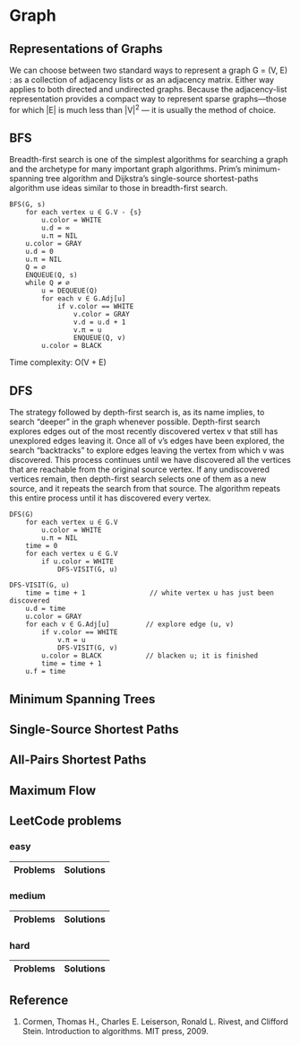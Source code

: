 # Graph

## Representations of Graphs

We can choose between two standard ways to represent a graph G = (V, E) : as a collection of 
adjacency lists or as an adjacency matrix. Either way applies to both directed and undirected 
graphs. Because the adjacency-list representation provides a compact way to 
represent sparse graphs—those for which |E| is much less than |V|<sup>2</sup> — it is usually 
the method of choice. 

## BFS

Breadth-first search is one of the simplest algorithms for searching a graph and the archetype 
for many important graph algorithms. Prim’s minimum-spanning tree algorithm and Dijkstra’s 
single-source shortest-paths algorithm use ideas similar to those in breadth-first search.


```
BFS(G, s)
    for each vertex u ∈ G.V - {s}
        u.color = WHITE
        u.d = ∞
        u.π = NIL
    u.color = GRAY
    u.d = 0
    u.π = NIL
    Q = ∅
    ENQUEUE(Q, s)
    while Q ≠ ∅
        u = DEQUEUE(Q)
        for each v ∈ G.Adj[u]
            if v.color == WHITE
                v.color = GRAY
                v.d = u.d + 1
                v.π = u
                ENQUEUE(Q, v)
        u.color = BLACK
```

Time complexity: O(V + E)

## DFS
 
The strategy followed by depth-first search is, as its name implies, to search
“deeper” in the graph whenever possible. Depth-first search explores edges out
of the most recently discovered vertex v that still has unexplored edges leaving it.
Once all of v’s edges have been explored, the search “backtracks” to explore edges
leaving the vertex from which v was discovered. This process continues until we
have discovered all the vertices that are reachable from the original source vertex.
If any undiscovered vertices remain, then depth-first search selects one of them as
a new source, and it repeats the search from that source. The algorithm repeats this
entire process until it has discovered every vertex.

```
DFS(G)
    for each vertex u ∈ G.V
        u.color = WHITE
        u.π = NIL   
    time = 0
    for each vertex u ∈ G.V
        if u.color = WHITE
            DFS-VISIT(G, u)

DFS-VISIT(G, u)
    time = time + 1                // white vertex u has just been discovered
    u.d = time
    u.color = GRAY
    for each v ∈ G.Adj[u]         // explore edge (u, v)
        if v.color == WHITE
            v.π = u
            DFS-VISIT(G, v)
        u.color = BLACK           // blacken u; it is finished
        time = time + 1
    u.f = time
```

## Minimum Spanning Trees


## Single-Source Shortest Paths


## All-Pairs Shortest Paths


## Maximum Flow


## LeetCode problems

### easy
Problems|Solutions
---|---

### medium
Problems|Solutions
---|---

### hard
Problems|Solutions
---|---

## Reference
1. Cormen, Thomas H., Charles E. Leiserson, Ronald L. Rivest, and Clifford Stein. Introduction to algorithms. MIT press, 2009.
